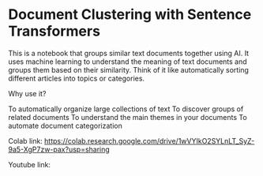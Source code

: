 # Document Clustering with Sentence Transformers

This is a notebook that groups similar text documents together using AI. It uses machine learning to understand the meaning of text documents and groups them based on their similarity. Think of it like automatically sorting different articles into topics or categories.

Why use it?

To automatically organize large collections of text
To discover groups of related documents
To understand the main themes in your documents
To automate document categorization


Colab link: https://colab.research.google.com/drive/1wVYIkO2SYLnLT_SyZ-9a5-XgP7zw-pax?usp=sharing

Youtube link: 
